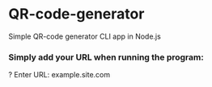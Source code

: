 # QR-code-generator
Simple QR-code generator CLI app in Node.js

### Simply add your URL when running the program:
? Enter URL: example.site.com
